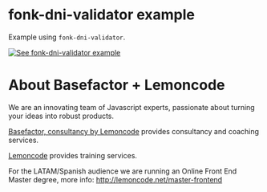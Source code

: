 # fonk-dni-validator example

Example using `fonk-dni-validator`.

[![See fonk-dni-validator example](https://codesandbox.io/static/img/play-codesandbox.svg)](https://codesandbox.io/s/github/lemoncode/fonk-dni-validator/tree/master/examples/ts)

# About Basefactor + Lemoncode

We are an innovating team of Javascript experts, passionate about turning your ideas into robust products.

[Basefactor, consultancy by Lemoncode](http://www.basefactor.com) provides consultancy and coaching services.

[Lemoncode](http://lemoncode.net/services/en/#en-home) provides training services.

For the LATAM/Spanish audience we are running an Online Front End Master degree, more info: http://lemoncode.net/master-frontend
